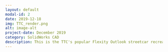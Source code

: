 ```yaml
---
layout: default
modal-id: 2
date: 2019-12-18
img: TTC_render.png
alt: image-alt
project-date: December 2019
category: SolidWorks CAD
description: This is the TTC's popular Flexity Outlook streetcar recreated in SolidWorks. I took measurements of the ION light rail in Waterloo, then referenced images of streetcars in Toronto. The project took well over 30 hours due to the number of parts involved, but I had a lot of fun learning to use SolidWorks!
---
```

